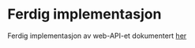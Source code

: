 # Ferdig implementasjon

Ferdig implementasjon av web-API-et dokumentert [her](https://github.com/nrkno/dotnetskolen/tree/main)
